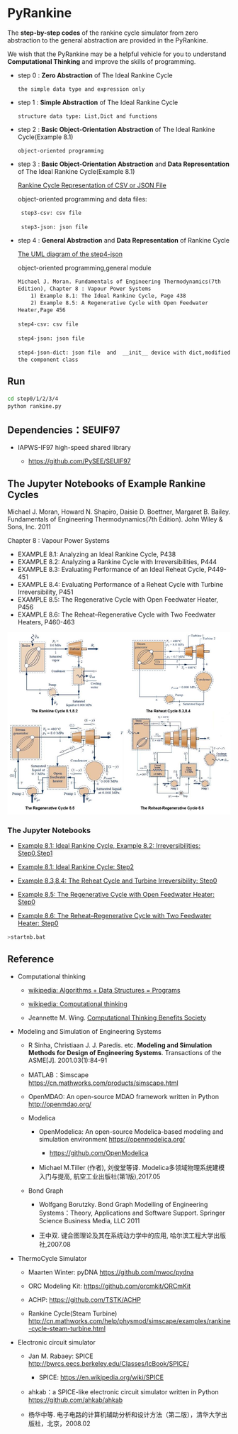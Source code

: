 # PyRankine

The **step-by-step codes** of the rankine cycle simulator from zero abstraction to the general abstraction are provided in the  PyRankine.
 
We wish that the PyRankine may be a helpful vehicle for  you to understand **Computational Thinking** and improve the skills of programming.

* step 0 :  **Zero Abstraction** of The Ideal Rankine Cycle

      the simple data type and expression only 

* step 1 : **Simple Abstraction** of The Ideal Rankine Cycle

      structure data type: List,Dict and functions
      
* step 2 : **Basic Object-Orientation Abstraction** of The Ideal Rankine Cycle(Example 8.1)

      object-oriented programming 
     
* step 3 : **Basic Object-Orientation Abstraction**  and **Data Representation** of The Ideal Rankine Cycle(Example 8.1)
     
     [Rankine Cycle Representation of CSV or JSON File](./step3/README.md)
     
     object-oriented programming and data files: 
                   
       step3-csv: csv file 

       step3-json: json file
      
* step 4 : **General Abstraction** and **Data Representation** of Rankine Cycle

     [The UML diagram of the step4-json](./step4/UML-STEP4-JSON.md)
                
     object-oriented programming,general module
                      
      Michael J. Moran. Fundamentals of Engineering Thermodynamics(7th Edition), Chapter 8 : Vapour Power Systems 
          1) Example 8.1: The Ideal Rankine Cycle, Page 438
          2) Example 8.5: A Regenerative Cycle with Open Feedwater Heater,Page 456

      step4-csv: csv file

      step4-json: json file       

      step4-json-dict: json file  and  __init__ device with dict,modified the component class       

## Run

```bash
cd step0/1/2/3/4
python rankine.py
``` 

## Dependencies：SEUIF97

* IAPWS-IF97 high-speed shared library

  * https://github.com/PySEE/SEUIF97

## The Jupyter Notebooks of Example Rankine Cycles

Michael J. Moran, Howard N. Shapiro, Daisie D. Boettner, Margaret B. Bailey. Fundamentals of Engineering Thermodynamics(7th Edition). John Wiley & Sons, Inc. 2011

Chapter 8 : Vapour Power Systems 

* EXAMPLE 8.1: Analyzing an Ideal Rankine Cycle, P438
* EXAMPLE 8.2: Analyzing a Rankine Cycle with Irreversibilities,  P444
* EXAMPLE 8.3: Evaluating Performance of an Ideal Reheat Cycle, P449-451
* EXAMPLE 8.4: Evaluating Performance of a Reheat Cycle with Turbine Irreversibility, P451
* EXAMPLE 8.5: The Regenerative Cycle with Open Feedwater Heater, P456
* EXAMPLE 8.6: The Reheat–Regenerative Cycle with Two Feedwater Heaters, P460-463

![rankines](./notebook/img/rankines.jpg)

### The Jupyter Notebooks 

* [Example 8.1: Ideal Rankine Cycle, Example 8.2: Irreversibilities: Step0,Step1](http://nbviewer.jupyter.org/github/PySEE/PyRankine/blob/master/notebook/RankineCycle81-82-Step0-1.ipynb)

* [Example 8.1: Ideal Rankine Cycle: Step2](http://nbviewer.jupyter.org/github/PySEE/PyRankine/blob/master/notebook/RankineCycle81-Step2.ipynb)

* [Example 8.3,8.4: The Reheat Cycle and Turbine Irreversibility: Step0](http://nbviewer.jupyter.org/github/PySEE/PyRankine/blob/master/notebook/RankineCycle83-84-Step0.ipynb)

* [Example 8.5: The Regenerative Cycle with Open Feedwater Heater: Step0](http://nbviewer.jupyter.org/github/PySEE/PyRankine/blob/master/notebook/RankineCycle85-Step0.ipynb)

* [Example 8.6: The Reheat–Regenerative Cycle with Two Feedwater Heater: Step0](http://nbviewer.jupyter.org/github/PySEE/PyRankine/blob/master/notebook/RankineCycle86-Step0.ipynb)

```bash
>startnb.bat
```
## Reference

* Computational thinking

  * [wikipedia: Algorithms + Data Structures = Programs]( https://en.wikipedia.org/wiki/Algorithms_%2B_Data_Structures_%3D_Programs)

  * [wikipedia: Computational thinking]( https://en.wikipedia.org/wiki/Computational_thinking)

  * Jeannette M. Wing. [Computational Thinking Benefits Society]( http://socialissues.cs.toronto.edu/index.html%3Fp=279.html)

* Modeling and Simulation of Engineering Systems

  * R Sinha, Christiaan J. J. Paredis. etc. **Modeling and Simulation Methods for Design of Engineering Systems**. Transactions of the ASME[J]. 2001.03(1):84-91
 
  * MATLAB：Simscape https://cn.mathworks.com/products/simscape.html  

  * OpenMDAO: An open-source MDAO framework written in Python  http://openmdao.org/

  * Modelica
  
    * OpenModelica: An open-source Modelica-based modeling and simulation environment https://openmodelica.org/

      * https://github.com/OpenModelica

    * Michael M.Tiller (作者),  刘俊堂等译. Modelica多领域物理系统建模入门与提高, 航空工业出版社(第1版),2017.05

  * Bond Graph
    * Wolfgang Borutzky. Bond Graph Modelling of Engineering Systems：Theory, Applications and Software Support. Springer Science Business Media, LLC 2011

    * 王中双. 键合图理论及其在系统动力学中的应用, 哈尔滨工程大学出版社,2007.08

* ThermoCycle Simulator 

    * Maarten Winter: pyDNA https://github.com/mwoc/pydna

    * ORC Modeling Kit: https://github.com/orcmkit/ORCmKit

    * ACHP: https://github.com/TSTK/ACHP 

    * Rankine Cycle(Steam Turbine) http://cn.mathworks.com/help/physmod/simscape/examples/rankine-cycle-steam-turbine.html

*  Electronic circuit simulator 

   * Jan M. Rabaey: SPICE http://bwrcs.eecs.berkeley.edu/Classes/IcBook/SPICE/

      * SPICE: https://en.wikipedia.org/wiki/SPICE

   * ahkab：a SPICE-like electronic circuit simulator written in Python https://github.com/ahkab/ahkab

   * 杨华中等. 电子电路的计算机辅助分析和设计方法（第二版），清华大学出版社，北京，2008.02

